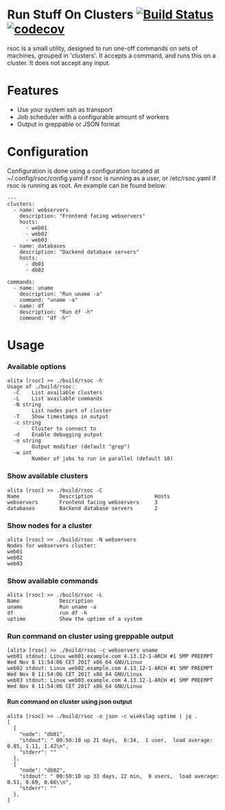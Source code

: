 # Run Stuff On Clusters [![Build Status](https://travis-ci.org/r3boot/rsoc.svg?branch=master)](https://travis-ci.org/r3boot/rsoc) [![codecov](https://codecov.io/gh/r3boot/rsoc/branch/master/graph/badge.svg)](https://codecov.io/gh/r3boot/rsoc)
rsoc is a small utility, designed to run one-off commands on sets of
machines, grouped in 'clusters'. It accepts a command, and runs this
on a cluster. It does not accept any input.

# Features
* Use your system ssh as transport
* Job scheduler with a configurable amount of workers
* Output in greppable or JSON format

# Configuration
Configuration is done using a configuration located at
~/.config/rsoc/config.yaml if rsoc is running as a user, or
/etc/rsoc.yaml if rsoc is running as root. An example can be found
below:
~~~~
---
clusters:
  - name: webservers
    description: "Frontend facing webservers"
    hosts:
      - web01
      - web02
      - web03
  - name: databases
    description: "Dackend database servers"
    hosts:
      - db01
      - db02

commands:
  - name: uname
    description: "Run uname -a"
    command: "uname -a"
  - name: df
    description: "Run df -h"
    command: "df -h"`
~~~~

# Usage
### Available options
~~~~
alita [rsoc] >> ./build/rsoc -h
Usage of ./build/rsoc:
  -C    List available clusters
  -L    List available commands
  -N string
        List nodes part of cluster
  -T    Show timestamps in output
  -c string
        Cluster to connect to
  -d    Enable debugging output
  -o string
        Output modifier (default "grep")
  -w int
        Number of jobs to run in parallel (default 10)
~~~~

### Show available clusters
~~~~
alita [rsoc] >> ./build/rsoc -C
Name             Description                    Hosts
webservers       Frontend facing webservers     3
databases        Backend database servers       2
~~~~

### Show nodes for a cluster
~~~~
alita [rsoc] >> ./build/rsoc -N webservers
Nodes for webservers cluster:
web01
web02
web03
~~~~

### Show available commands
~~~~
alita [rsoc] >> ./build/rsoc -L
Name             Description
uname            Run uname -a
df               run df -h
uptime           Show the uptime of a system
~~~~

### Run command on cluster using greppable output
~~~~
[alita [rsoc] >> ./build/rsoc -c webservers uname
web01 stdout: Linux web01.example.com 4.13.12-1-ARCH #1 SMP PREEMPT Wed Nov 8 11:54:06 CET 2017 x86_64 GNU/Linux
web02 stdout: Linux web02.example.com 4.13.12-1-ARCH #1 SMP PREEMPT Wed Nov 8 11:54:06 CET 2017 x86_64 GNU/Linux
web03 stdout: Linux web03.example.com 4.13.12-1-ARCH #1 SMP PREEMPT Wed Nov 8 11:54:06 CET 2017 x86_64 GNU/Linux
~~~~

#### Run command on cluster using json output
~~~~
alita [rsoc] >> ./build/rsoc -o json -c wiekslag uptime | jq .
[
  {
    "node": "db01",
    "stdout": " 00:50:10 up 21 days,  6:34,  1 user,  load average: 0.85, 1.11, 1.42\n",
    "stderr": ""
  },
  {
    "node": "db02",
    "stdout": " 00:50:10 up 33 days, 22 min,  0 users,  load average: 0.51, 0.69, 0.66\\n",
    "stderr": ""
  },
]
~~~~